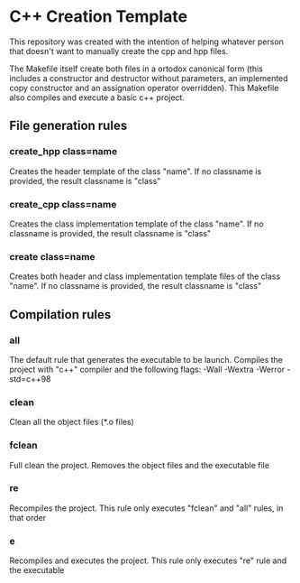 # C++ Creation Template
This repository was created with the intention of helping whatever person that doesn't want to manually create the cpp and hpp files.

The Makefile itself create both files in a ortodox canonical form (this includes a constructor and destructor without parameters, an implemented copy constructor and an assignation operator overridden). This Makefile also compiles and execute a basic c++ project.

## File generation rules

### create_hpp class=name
Creates the header template of the class "name". If no classname is provided, the result classname is "class"

### create_cpp class=name
Creates the class implementation template of the class "name". If no classname is provided, the result classname is "class"

### create class=name
Creates both header and class implementation template files of the class "name". If no classname is provided, the result classname is "class"

## Compilation rules

### all
The default rule that generates the executable to be launch. Compiles the project with "c++" compiler and the following flags: -Wall -Wextra -Werror -std=c++98

### clean
Clean all the object files (*.o files)

### fclean
Full clean the project. Removes the object files and the executable file

### re
Recompiles the project. This rule only executes "fclean" and "all" rules, in that order

### e
Recompiles and executes the project. This rule only executes "re" rule and the executable
